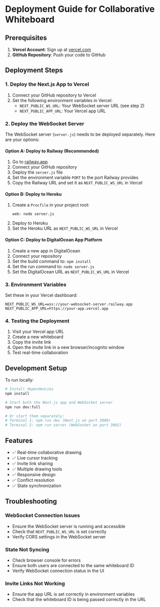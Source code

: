 # Deployment Guide for Collaborative Whiteboard

## Prerequisites

1. **Vercel Account**: Sign up at [vercel.com](https://vercel.com)
2. **GitHub Repository**: Push your code to GitHub

## Deployment Steps

### 1. Deploy the Next.js App to Vercel

1. Connect your GitHub repository to Vercel
2. Set the following environment variables in Vercel:
   - `NEXT_PUBLIC_WS_URL`: Your WebSocket server URL (see step 2)
   - `NEXT_PUBLIC_APP_URL`: Your Vercel app URL

### 2. Deploy the WebSocket Server

The WebSocket server (`server.js`) needs to be deployed separately. Here are your options:

#### Option A: Deploy to Railway (Recommended)
1. Go to [railway.app](https://railway.app)
2. Connect your GitHub repository
3. Deploy the `server.js` file
4. Set the environment variable `PORT` to the port Railway provides
5. Copy the Railway URL and set it as `NEXT_PUBLIC_WS_URL` in Vercel

#### Option B: Deploy to Heroku
1. Create a `Procfile` in your project root:
   ```
   web: node server.js
   ```
2. Deploy to Heroku
3. Set the Heroku URL as `NEXT_PUBLIC_WS_URL` in Vercel

#### Option C: Deploy to DigitalOcean App Platform
1. Create a new app in DigitalOcean
2. Connect your repository
3. Set the build command to: `npm install`
4. Set the run command to: `node server.js`
5. Set the DigitalOcean URL as `NEXT_PUBLIC_WS_URL` in Vercel

### 3. Environment Variables

Set these in your Vercel dashboard:

```
NEXT_PUBLIC_WS_URL=wss://your-websocket-server.railway.app
NEXT_PUBLIC_APP_URL=https://your-app.vercel.app
```

### 4. Testing the Deployment

1. Visit your Vercel app URL
2. Create a new whiteboard
3. Copy the invite link
4. Open the invite link in a new browser/incognito window
5. Test real-time collaboration

## Development Setup

To run locally:

```bash
# Install dependencies
npm install

# Start both the Next.js app and WebSocket server
npm run dev:full

# Or start them separately:
# Terminal 1: npm run dev (Next.js on port 3000)
# Terminal 2: npm run server (WebSocket on port 3002)
```

## Features

- ✅ Real-time collaborative drawing
- ✅ Live cursor tracking
- ✅ Invite link sharing
- ✅ Multiple drawing tools
- ✅ Responsive design
- ✅ Conflict resolution
- ✅ State synchronization

## Troubleshooting

### WebSocket Connection Issues
- Ensure the WebSocket server is running and accessible
- Check that `NEXT_PUBLIC_WS_URL` is set correctly
- Verify CORS settings in the WebSocket server

### State Not Syncing
- Check browser console for errors
- Ensure both users are connected to the same whiteboard ID
- Verify WebSocket connection status in the UI

### Invite Links Not Working
- Ensure the app URL is set correctly in environment variables
- Check that the whiteboard ID is being passed correctly in the URL
